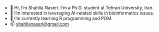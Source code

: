 - 👋  Hi, I’m Shahlla Naseri. I'm a Ph.D. student at Tehran University, Iran.
- 👀  I’m interested in leveraging AI-related skills in bioinformatics issues.
- 🌱  I’m currently learning R programming and PGM.
- 📫  shahllanaseri@gmail.com
<!--- - 💞️ I’m looking to collaborate on ... --->
<!---
shahllanaseri/shahllanaseri is a ✨ special ✨ repository because its `README.md` (this file) appears on your GitHub profile.
You can click the Preview link to take a look at your changes.
--->
